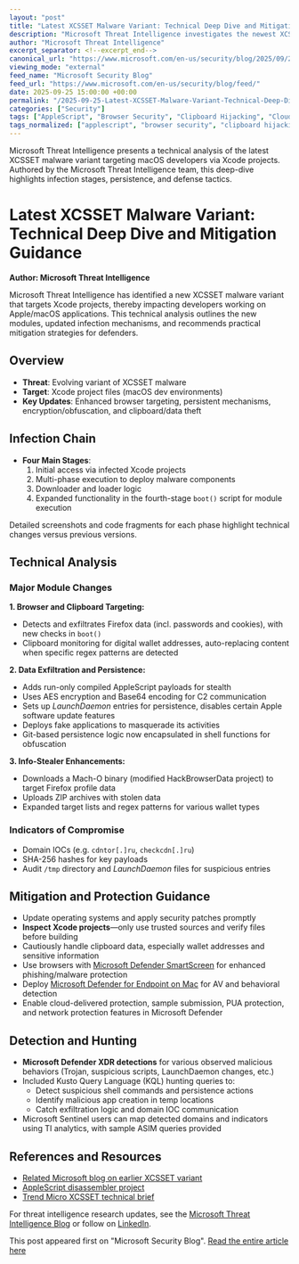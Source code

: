 ```yaml
---
layout: "post"
title: "Latest XCSSET Malware Variant: Technical Deep Dive and Mitigation Guidance"
description: "Microsoft Threat Intelligence investigates the newest XCSSET malware variant, targeting Xcode projects used by macOS developers. The report breaks down technical updates, new modules, persistence techniques, and data theft methods, while providing mitigation steps, threat detection guidance, and hunting queries for security professionals."
author: "Microsoft Threat Intelligence"
excerpt_separator: <!--excerpt_end-->
canonical_url: "https://www.microsoft.com/en-us/security/blog/2025/09/25/xcsset-evolves-again-analyzing-the-latest-updates-to-xcssets-inventory/"
viewing_mode: "external"
feed_name: "Microsoft Security Blog"
feed_url: "https://www.microsoft.com/en-us/security/blog/feed/"
date: 2025-09-25 15:00:00 +00:00
permalink: "/2025-09-25-Latest-XCSSET-Malware-Variant-Technical-Deep-Dive-and-Mitigation-Guidance.html"
categories: ["Security"]
tags: ["AppleScript", "Browser Security", "Clipboard Hijacking", "Cloud Security", "Credential Theft", "Data Exfiltration", "Endpoint Protection", "Firefox Data Theft", "GitHub Collaboration", "Info Stealer", "Macos Security", "Malware Analysis", "Microsoft Defender", "Microsoft Threat Intelligence", "Mitigation Guidance", "News", "Obfuscation Techniques", "Persistence Mechanisms", "Security", "Threat Detection", "Xcode", "XCSSET"]
tags_normalized: ["applescript", "browser security", "clipboard hijacking", "cloud security", "credential theft", "data exfiltration", "endpoint protection", "firefox data theft", "github collaboration", "info stealer", "macos security", "malware analysis", "microsoft defender", "microsoft threat intelligence", "mitigation guidance", "news", "obfuscation techniques", "persistence mechanisms", "security", "threat detection", "xcode", "xcsset"]
---
```


Microsoft Threat Intelligence presents a technical analysis of the latest XCSSET malware variant targeting macOS developers via Xcode projects. Authored by the Microsoft Threat Intelligence team, this deep-dive highlights infection stages, persistence, and defense tactics.<!--excerpt_end-->

# Latest XCSSET Malware Variant: Technical Deep Dive and Mitigation Guidance

**Author: Microsoft Threat Intelligence**

Microsoft Threat Intelligence has identified a new XCSSET malware variant that targets Xcode projects, thereby impacting developers working on Apple/macOS applications. This technical analysis outlines the new modules, updated infection mechanisms, and recommends practical mitigation strategies for defenders.

## Overview

- **Threat**: Evolving variant of XCSSET malware
- **Target**: Xcode project files (macOS dev environments)
- **Key Updates**: Enhanced browser targeting, persistent mechanisms, encryption/obfuscation, and clipboard/data theft

## Infection Chain

- **Four Main Stages**:
  1. Initial access via infected Xcode projects
  2. Multi-phase execution to deploy malware components
  3. Downloader and loader logic
  4. Expanded functionality in the fourth-stage `boot()` script for module execution

Detailed screenshots and code fragments for each phase highlight technical changes versus previous versions.

## Technical Analysis

### Major Module Changes

**1. Browser and Clipboard Targeting:**

- Detects and exfiltrates Firefox data (incl. passwords and cookies), with new checks in `boot()`
- Clipboard monitoring for digital wallet addresses, auto-replacing content when specific regex patterns are detected

**2. Data Exfiltration and Persistence:**

- Adds run-only compiled AppleScript payloads for stealth
- Uses AES encryption and Base64 encoding for C2 communication
- Sets up *LaunchDaemon* entries for persistence, disables certain Apple software update features
- Deploys fake applications to masquerade its activities
- Git-based persistence logic now encapsulated in shell functions for obfuscation

**3. Info-Stealer Enhancements:**

- Downloads a Mach-O binary (modified HackBrowserData project) to target Firefox profile data
- Uploads ZIP archives with stolen data
- Expanded target lists and regex patterns for various wallet types

### Indicators of Compromise

- Domain IOCs (e.g. `cdntor[.]ru`, `checkcdn[.]ru`)
- SHA-256 hashes for key payloads
- Audit `/tmp` directory and *LaunchDaemon* files for suspicious entries

## Mitigation and Protection Guidance

- Update operating systems and apply security patches promptly
- **Inspect Xcode projects**—only use trusted sources and verify files before building
- Cautiously handle clipboard data, especially wallet addresses and sensitive information
- Use browsers with [Microsoft Defender SmartScreen](https://learn.microsoft.com/deployedge/microsoft-edge-security-smartscreen) for enhanced phishing/malware protection
- Deploy [Microsoft Defender for Endpoint on Mac](https://learn.microsoft.com/defender-endpoint/microsoft-defender-endpoint-mac) for AV and behavioral detection
- Enable cloud-delivered protection, sample submission, PUA protection, and network protection features in Microsoft Defender

## Detection and Hunting

- **Microsoft Defender XDR detections** for various observed malicious behaviors (Trojan, suspicious scripts, LaunchDaemon changes, etc.)
- Included Kusto Query Language (KQL) hunting queries to:
  - Detect suspicious shell commands and persistence actions
  - Identify malicious app creation in temp locations
  - Catch exfiltration logic and domain IOC communication
- Microsoft Sentinel users can map detected domains and indicators using TI analytics, with sample ASIM queries provided

## References and Resources

- [Related Microsoft blog on earlier XCSSET variant](https://www.microsoft.com/en-us/security/blog/2025/03/11/new-xcsset-malware-adds-new-obfuscation-persistence-techniques-to-infect-xcode-projects/)
- [AppleScript disassembler project](https://github.com/Jinmo/applescript-disassembler)
- [Trend Micro XCSSET technical brief](https://documents.trendmicro.com/assets/pdf/XCSSET_Technical_Brief.pdf)

For threat intelligence research updates, see the [Microsoft Threat Intelligence Blog](https://aka.ms/threatintelblog) or follow on [LinkedIn](https://www.linkedin.com/showcase/microsoft-threat-intelligence).

This post appeared first on "Microsoft Security Blog". [Read the entire article here](https://www.microsoft.com/en-us/security/blog/2025/09/25/xcsset-evolves-again-analyzing-the-latest-updates-to-xcssets-inventory/)
